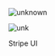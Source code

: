 ![unknown](https://user-images.githubusercontent.com/93942770/173639872-86bf0f4b-169d-4b7d-940a-12d18a9b6b90.png)


![unk](https://user-images.githubusercontent.com/93942770/173640962-c6bf84eb-c529-4c26-bc45-c928a1be60e8.jpg)


Stripe UI
